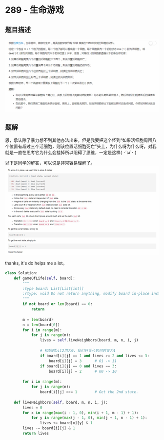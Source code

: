 # 289 - 生命游戏

## 题目描述
![problem](images/289.png)

## 题解
恩，承认除了暴力想不到其他办法出来，但是我要把这个怪到“如果活细胞周围八个位置有超过三个活细胞，则该位置活细胞死亡”头上，为什么呀为什么呀，对我就是一直在思考它为什么会挂掉所以阻碍了思维，一定是这样( ･´ω\`･ )

以下是同学的解答，可以说是非常容易理解了。
![solution](images/solution.png)  

thanks, it's do helps me a lot。

```python
class Solution:
    def gameOfLife(self, board):
        """
        :type board: List[List[int]]
        :rtype: void Do not return anything, modify board in-place instead.
        """
        if not board or len(board) == 0:
            return

        m = len(board)
        n = len(board[0])
        for i in range(m):
            for j in range(n):
                lives = self.liveNeighbors(board, m, n, i, j)

                # 初始时bit2均为0，我们只关心它何时变为1 
                if board[i][j] == 1 and lives >= 2 and lives <= 3:
                    board[i][j] = 3      # 01 -> 11
                if board[i][j] == 0 and lives == 3:
                    board[i][j] = 2      # 00 -> 10

        for i in range(m):
            for j in range(n):
                board[i][j] >>= 1        # Get the 2nd state.

    def liveNeighbors(self, board, m, n, i, j):
        lives = 0
        for x in range(max(i - 1, 0), min(i + 1, m - 1) + 1):
            for y in range(max(j - 1, 0), min(j + 1, n - 1) + 1):
                lives += board[x][y] & 1
        lives -= board[i][j] & 1
        return lives
```

